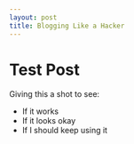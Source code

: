 ```yaml
---
layout: post
title: Blogging Like a Hacker
---
```


# Test Post

Giving this a shot to see:
* If it works
* If it looks okay
* If I should keep using it



